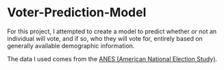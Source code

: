 # Voter-Prediction-Model

For this project, I attempted to create a model to predict whether or not an individual will vote, and if so, who they will vote for, entirely based on generally available demographic information. 

The data I used comes from the [ANES (American National Election Study)](http://www.electionstudies.org/studypages/anes_timeseries_cdf/anes_timeseries_cdf.htm).
